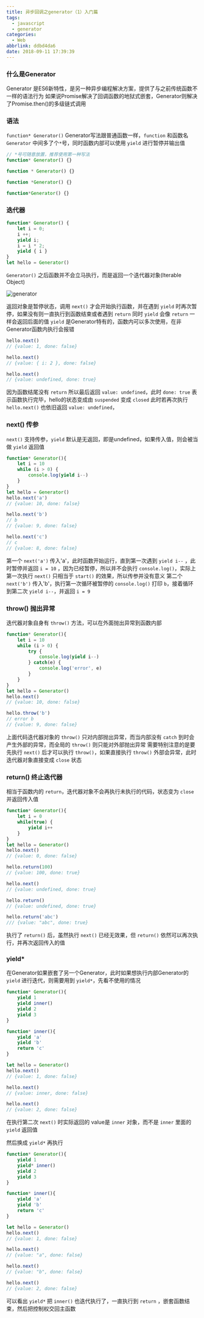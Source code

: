 ```yaml
---
title: 异步回调之generator（1）入门篇
tags:
  - javascript
  - generator
categories:
  - Web
abbrlink: ddbd4da6
date: 2018-09-11 17:39:39
---
```

### 什么是Generator

Generator 是ES6新特性，是另一种异步编程解决方案，提供了与之前传统函数不一样的语法行为
如果说Promise解决了回调函数的地狱式嵌套，Generator则解决了Promise.then()的多级链式调用

### 语法

`function* Generator()` Generator写法跟普通函数一样，`function` 和函数名 `Generator` 中间多了个`*`号，同时函数内部可以使用 `yield` 进行暂停并输出值

```js
// *号可随意放置，推荐使用第一种写法
function* Generator() {}

function * Generator() {}

function *Generator() {}

function*Generator() {}
```
<!--more-->
### 迭代器

```js
function* Generator() {
    let i = 0;
    i ++;
    yield i;
    i = i * 2;
    yield { i }
}
let hello = Generator()
```

`Generator()` 之后函数并不会立马执行，而是返回一个迭代器对象(Iterable Object)

![generator](/images/2018/09/generator1.png)

返回对象是暂停状态，调用 `next()` 才会开始执行函数，并在遇到 `yield` 时再次暂停，如果没有则一直执行到函数结束或者遇到 `return`
同时 `yield` 会像 `return` 一样会返回后面的值
`yield` 是Generator特有的，函数内可以多次使用，在非Generator函数内执行会报错

```js
hello.next()
// {value: 1, done: false}

hello.next()
// {value: { i: 2 }, done: false}

hello.next()
// {value: undefined, done: true}
```

因为函数结尾没有 `return` 所以最后返回 `value: undefined`，此时 `done: true` 表示函数执行完毕，hello的状态变成由 `suspended` 变成 `closed`
此时若再次执行 `hello.next()` 也依旧返回 `value: undefined`，

### next() 传参

`next()` 支持传参，`yield` 默认是无返回，即是undefined，如果传入值，则会被当做 `yield` 返回值

```js
function* Generator(){
	let i = 10
	while (i > 0) {
		console.log(yield i--)
    }
}
let hello = Generator()
hello.next('a')
// {value: 10, done: false}

hello.next('b')
// b
// {value: 9, done: false}

hello.next('c')
// c
// {value: 8, done: false}
```

第一个 `next('a')` 传入'a'，此时函数开始运行，直到第一次遇到 `yield i--` ，此时暂停并返回 `i = 10` ，因为已经暂停，所以并不会执行 `console.log()`，实际上第一次执行 `next()` 只相当于 `start()` 的效果，所以传参并没有意义
第二个 `next('b')` 传入'b'，执行第一次循环被暂停的 `console.log()` 打印 `b`，接着循环到第二次 `yield i--`，并返回 `i = 9`

### throw() 抛出异常

迭代器对象自身有 `throw()` 方法，可以在外面抛出异常到函数内部
```js
function* Generator(){
	let i = 10
	while (i > 0) {
		try {
			console.log(yield i--)
        } catch(e) {
			console.log('error', e)
        }
    }
}
let hello = Generator()
hello.next()
// {value: 10, done: false}

hello.throw('b')
// error b
// {value: 9, done: false}
```

上面代码迭代器对象的 `throw()` 只对内部抛出异常，而当内部没有 `catch` 到时会产生外部的异常，而全局的 `throw()` 则只能对外部抛出异常
需要特别注意的是要先执行 `next()` 后才可以执行 `throw()`，如果直接执行 `throw()` 外部会异常，此时迭代器对象直接变成 `close` 状态

### return() 终止迭代器

相当于函数内的 `return`，迭代器对象不会再执行未执行的代码，状态变为 `close` 并返回传入值

```js
function* Generator(){
    let i = 0
    while(true) {
        yield i++
    }
}
let hello = Generator()
hello.next()
// {value: 0, done: false}

hello.return(100)
// {value: 100, done: true}

hello.next()
// {value: undefined, done: true}

hello.return()
// {value: undefined, done: true}

hello.return('abc')
/// {value: "abc", done: true}
```

执行了 `return()` 后，虽然执行 `next()` 已经无效果，但 `return()` 依然可以再次执行，并再次返回传入的值

### yield*

在Generator如果嵌套了另一个Generator，此时如果想执行内部Generator的 `yield` 进行迭代，则需要用到 `yield*`，先看不使用的情况

```js
function* Generator(){
    yield 1
    yield inner()
    yield 2
    yield 3
}

function* inner(){
    yield 'a'
    yield 'b'
    return 'c'
}

let hello = Generator()
hello.next()
// {value: 1, done: false}

hello.next()
// {value: inner, done: false}

hello.next()
// {value: 2, done: false}
```
在执行第二次 `next()` 时实际返回的 value是 `inner` 对象，而不是 `inner` 里面的 `yield` 返回值

然后换成 `yield*` 再执行

```js
function* Generator(){
    yield 1
    yield* inner()
    yield 2
    yield 3
}

function* inner(){
    yield 'a'
    yield 'b'
    return 'c'
}

let hello = Generator()
hello.next()
// {value: 1, done: false}

hello.next()
// {value: "a", done: false}

hello.next()
// {value: "b", done: false}

hello.next()
// {value: 2, done: false}
```

可以看出 `yield*` 把 `inner()` 也迭代执行了，一直执行到 `return` ，嵌套函数结束，然后把控制权交回主函数
